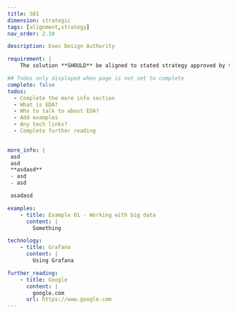 ```yaml
---
title: S01
dimension: strategic
tags: [alignment,strategy]
nav_order: 2.10

description: Exec Design Authority

requirement: |
    The solution **SHOULD** be aligned to stated strategy approved by the Exec Design Authority

## Todos only displayed when page is not set to complete
complete: false
todos:
  - Complete the more info section
  - What is EDA? 
  - Who to talk to about EDA?
  - Add examples
  - Any tech links?
  - Complete further reading
  

more_info: |
 asd
 asd
 **asdasd**
 - asd 
 - asd

 asadasd

examples: 
    - title: Example 01 - Working with big data
      content: |
        Something

technology:
    - title: Grafana
      content: |
        Using Grafana

further_reading:
    - title: Google
      content: |
        google.com
      url: https://www.google.com
---
```



